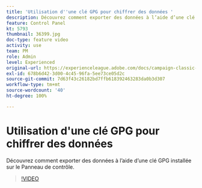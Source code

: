 ```yaml
---
title: 'Utilisation d''une clé GPG pour chiffrer des données '
description: Découvrez comment exporter des données à l’aide d’une clé GPG installée sur le Panneau de contrôle.
feature: Control Panel
kt: 5793
thumbnail: 36399.jpg
doc-type: feature video
activity: use
team: PM
role: Admin
level: Experienced
original-url: https://experienceleague.adobe.com/docs/campaign-classic-learn/tutorials/administrating/control-panel-acc/gpg-key-management/using-a-gpg-key-to-encrypt-data.html
exl-id: 678b6d42-3d00-4c45-96fa-5ee73ce05d2c
source-git-commit: 7d63f43c26182bd7ffb618392463283da0b3d307
workflow-type: tm+mt
source-wordcount: '40'
ht-degree: 100%

---
```


# Utilisation d&#39;une clé GPG pour chiffrer des données

Découvrez comment exporter des données à l’aide d’une clé GPG installée sur le Panneau de contrôle.

>[!VIDEO](https://video.tv.adobe.com/v/36399?quality=12)

